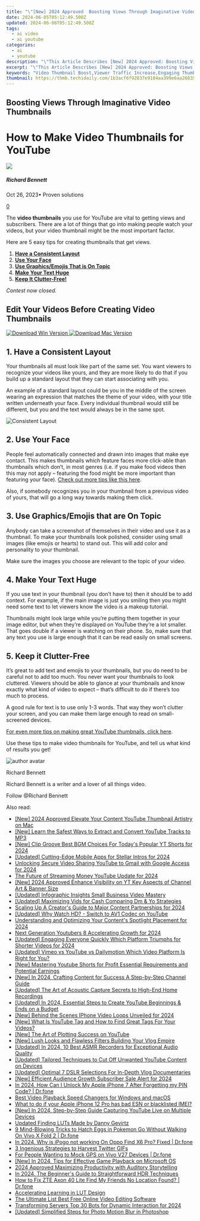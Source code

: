 ```yaml
---
title: "\"[New] 2024 Approved  Boosting Views Through Imaginative Video Thumbnails\""
date: 2024-06-05T05:12:49.500Z
updated: 2024-06-06T05:12:49.500Z
tags:
  - ai video
  - ai youtube
categories:
  - ai
  - youtube
description: "\"This Article Describes [New] 2024 Approved: Boosting Views Through Imaginative Video Thumbnails\""
excerpt: "\"This Article Describes [New] 2024 Approved: Boosting Views Through Imaginative Video Thumbnails\""
keywords: "Video Thumbnail Boost,Viewer Traffic Increase,Engaging Thumbnails,Promoting Videos,Interesting Visuals,View Growth Tactics,Creative Titles"
thumbnail: https://thmb.techidaily.com/1b3acf6f92837e9104aa399e6aa268354b94b6b827af6bb095b68b19082ca48f.png
---
```


## Boosting Views Through Imaginative Video Thumbnails

# How to Make Video Thumbnails for YouTube

![](https://images.wondershare.com/filmora/article-images/richard-bennett.jpg)

##### Richard Bennett

 Oct 26, 2023• Proven solutions

[0](#commentsBoxSeoTemplate)

The **video thumbnails** you use for YouTube are vital to getting views and subscribers. There are a lot of things that go into making people watch your videos, but your video thumbnail might be the most important factor.

Here are 5 easy tips for creating thumbnails that get views.

1. **[Have a Consistent Layout](#one)**
2. **[Use Your Face](#two)**
3. **[Use Graphics/Emojis That is On Topic](#three)**
4. **[Make Your Text Huge](#four)**
5. **[Keep It Clutter-Free!](#five)**

 _Contest now closed._

## Edit Your Videos Before Creating Video Thumbnails

[![Download Win Version](https://images.wondershare.com/filmora/guide/download-btn-win.jpg) ](https://tools.techidaily.com/wondershare/filmora/download/) [![Download Mac Version](https://images.wondershare.com/filmora/guide/download-btn-mac.jpg) ](https://tools.techidaily.com/wondershare/filmora/download/)

## 1\. Have a Consistent Layout

Your thumbnails all must look like part of the same set. You want viewers to recognize your videos like yours, and they are more likely to do that if you build up a standard layout that they can start associating with you.

An example of a standard layout could be you in the middle of the screen wearing an expression that matches the theme of your video, with your title written underneath your face. Every individual thumbnail would still be different, but you and the text would always be in the same spot.

![Consistent Layout](https://images.wondershare.com/filmora/article-images/consistent-layout.jpg)

## **2\. Use Your Face**

People feel automatically connected and drawn into images that make eye contact. This makes thumbnails which feature faces more click-able than thumbnails which don’t, in most genres (i.e. if you make food videos then this may not apply – featuring the food might be more important than featuring your face). [Check out more tips like this here](https://tools.techidaily.com/wondershare/filmora/download/).

Also, if somebody recognizes you in your thumbnail from a previous video of yours, that will go a long way towards making them click.

## 3\. Use Graphics/Emojis that are On Topic

Anybody can take a screenshot of themselves in their video and use it as a thumbnail. To make your thumbnails look polished, consider using small images (like emojis or hearts) to stand out. This will add color and personality to your thumbnail.

Make sure the images you choose are relevant to the topic of your video.

## 4\. Make Your Text Huge

If you use text in your thumbnail (you don’t have to) then it should be to add context. For example, if the main image is just you smiling then you might need some text to let viewers know the video is a makeup tutorial.

Thumbnails might look large while you’re putting them together in your image editor, but when they’re displayed on YouTube they’re a lot smaller. That goes double if a viewer is watching on their phone. So, make sure that any text you use is large enough that it can be read easily on small screens.

## 5\. Keep it Clutter-Free

It’s great to add text and emojis to your thumbnails, but you do need to be careful not to add too much. You never want your thumbnails to look cluttered. Viewers should be able to glance at your thumbnails and know exactly what kind of video to expect – that’s difficult to do if there’s too much to process.

A good rule for text is to use only 1-3 words. That way they won’t clutter your screen, and you can make them large enough to read on small-screened devices.

 [For even more tips on making great YouTube thumbnails, click here](https://tools.techidaily.com/wondershare/filmora/download/).

Use these tips to make video thumbnails for YouTube, and tell us what kind of results you get!

![author avatar](https://images.wondershare.com/filmora/article-images/richard-bennett.jpg)

Richard Bennett

Richard Bennett is a writer and a lover of all things video.

Follow @Richard Bennett

<span class="atpl-alsoreadstyle">Also read:</span>
<div><ul>
<li><a href="https://facebook-record-videos.techidaily.com/new-2024-approved-elevate-your-content-youtube-thumbnail-artistry-on-mac/"><u>[New] 2024 Approved  Elevate Your Content  YouTube Thumbnail Artistry on Mac</u></a></li>
<li><a href="https://facebook-record-videos.techidaily.com/new-learn-the-safest-ways-to-extract-and-convert-youtube-tracks-to-mp3/"><u>[New] Learn the Safest Ways to Extract and Convert YouTube Tracks to MP3</u></a></li>
<li><a href="https://facebook-record-videos.techidaily.com/new-clip-groove-best-bgm-choices-for-todays-popular-yt-shorts-for-2024/"><u>[New] Clip Groove  Best BGM Choices For Today's Popular YT Shorts for 2024</u></a></li>
<li><a href="https://facebook-record-videos.techidaily.com/updated-cutting-edge-mobile-apps-for-stellar-intros-for-2024/"><u>[Updated] Cutting-Edge Mobile Apps for Stellar Intros for 2024</u></a></li>
<li><a href="https://facebook-record-videos.techidaily.com/unlocking-secure-video-sharing-youtube-to-gmail-with-google-access-for-2024/"><u>Unlocking Secure Video Sharing  YouTube to Gmail with Google Access for 2024</u></a></li>
<li><a href="https://facebook-record-videos.techidaily.com/the-future-of-streaming-money-youtube-update-for-2024/"><u>The Future of Streaming Money  YouTube Update for 2024</u></a></li>
<li><a href="https://facebook-record-videos.techidaily.com/new-2024-approved-enhance-visibility-on-yt-key-aspects-of-channel-art-and-banner-size/"><u>[New] 2024 Approved  Enhance Visibility on YT  Key Aspects of Channel Art & Banner Size</u></a></li>
<li><a href="https://facebook-record-videos.techidaily.com/updated-infographic-insights-small-business-video-mastery/"><u>[Updated] Infographic Insights  Small Business Video Mastery</u></a></li>
<li><a href="https://facebook-record-videos.techidaily.com/updated-maximizing-vids-for-cash-comparing-dm-and-yo-strategies/"><u>[Updated] Maximizing Vids for Cash  Comparing Dm & Yo Strategies</u></a></li>
<li><a href="https://facebook-record-videos.techidaily.com/scaling-up-a-creators-guide-to-major-content-partnerships-for-2024/"><u>Scaling Up  A Creator's Guide to Major Content Partnerships for 2024</u></a></li>
<li><a href="https://facebook-record-videos.techidaily.com/updated-why-watch-hd-switch-to-av1-codec-on-youtube/"><u>[Updated] Why Watch HD? - Switch to AV1 Codec on YouTube</u></a></li>
<li><a href="https://facebook-record-videos.techidaily.com/understanding-and-optimizing-your-contents-spotlight-placement-for-2024/"><u>Understanding and Optimizing Your Content's Spotlight Placement for 2024</u></a></li>
<li><a href="https://facebook-record-videos.techidaily.com/next-generation-youtubers-8-accelerating-growth-for-2024/"><u>Next Generation Youtubers 8  Accelerating Growth for 2024</u></a></li>
<li><a href="https://facebook-record-videos.techidaily.com/updated-engaging-everyone-quickly-which-platform-triumphs-for-shorter-videos-for-2024/"><u>[Updated] Engaging Everyone Quickly  Which Platform Triumphs for Shorter Videos for 2024</u></a></li>
<li><a href="https://facebook-record-videos.techidaily.com/updated-vimeo-vs-youtube-vs-dailymotion-which-video-platform-is-right-for-you/"><u>[Updated] Vimeo vs YouTube vs Dailymotion  Which Video Platform Is Right for You?</u></a></li>
<li><a href="https://facebook-record-videos.techidaily.com/new-mastering-youtube-shorts-for-profit-essential-requirements-and-potential-earnings/"><u>[New] Mastering Youtube Shorts for Profit  Essential Requirements and Potential Earnings</u></a></li>
<li><a href="https://facebook-record-videos.techidaily.com/new-in-2024-crafting-content-for-success-a-step-by-step-channel-guide/"><u>[New] In 2024, Crafting Content for Success  A Step-by-Step Channel Guide</u></a></li>
<li><a href="https://facebook-record-videos.techidaily.com/updated-the-art-of-acoustic-capture-secrets-to-high-end-home-recordings/"><u>[Updated] The Art of Acoustic Capture  Secrets to High-End Home Recordings</u></a></li>
<li><a href="https://facebook-record-videos.techidaily.com/updated-in-2024-essential-steps-to-create-youtube-beginnings-and-ends-on-a-budget/"><u>[Updated] In 2024, Essential Steps to Create YouTube Beginnings & Ends on a Budget</u></a></li>
<li><a href="https://facebook-record-videos.techidaily.com/new-behind-the-scenes-iphone-video-loops-unveiled-for-2024/"><u>[New] Behind the Scenes  IPhone Video Loops Unveiled for 2024</u></a></li>
<li><a href="https://facebook-record-videos.techidaily.com/new-what-is-youtube-tag-and-how-to-find-great-tags-for-your-videos/"><u>[New] What Is YouTube Tag and How to Find Great Tags For Your Videos?</u></a></li>
<li><a href="https://facebook-record-videos.techidaily.com/new-the-art-of-plotting-success-on-youtube/"><u>[New] The Art of Plotting Success on YouTube</u></a></li>
<li><a href="https://facebook-record-videos.techidaily.com/new-lush-looks-and-flawless-filters-building-your-vlog-empire/"><u>[New] Lush Looks and Flawless Filters  Building Your Vlog Empire</u></a></li>
<li><a href="https://facebook-record-videos.techidaily.com/updated-in-2024-10-best-asmr-recorders-for-exceptional-audio-quality/"><u>[Updated] In 2024, 10 Best ASMR Recorders for Exceptional Audio Quality</u></a></li>
<li><a href="https://facebook-record-videos.techidaily.com/updated-tailored-techniques-to-cut-off-unwanted-youtube-content-on-devices/"><u>[Updated] Tailored Techniques to Cut Off Unwanted YouTube Content on Devices</u></a></li>
<li><a href="https://facebook-record-videos.techidaily.com/updated-optimal-7-dslr-selections-for-in-depth-vlog-documentaries/"><u>[Updated] Optimal 7 DSLR Selections For In-Depth Vlog Documentaries</u></a></li>
<li><a href="https://facebook-record-videos.techidaily.com/new-efficient-audience-growth-subscriber-sale-alert-for-2024/"><u>[New] Efficient Audience Growth  Subscriber Sale Alert for 2024</u></a></li>
<li><a href="https://iphone-unlock.techidaily.com/in-2024-how-can-i-unlock-my-apple-iphone-7-after-forgetting-my-pin-code-drfone-by-drfone-ios/"><u>In 2024, How Can I Unlock My Apple iPhone 7 After Forgetting my PIN Code? | Dr.fone</u></a></li>
<li><a href="https://video-ai-editor.techidaily.com/best-video-playback-speed-changers-for-windows-and-macos/"><u>Best Video Playback Speed Changers for Windows and macOS</u></a></li>
<li><a href="https://sim-unlock.techidaily.com/what-to-do-if-your-apple-iphone-12-pro-has-bad-esn-or-blacklisted-imei-by-drfone-ios/"><u>What to do if your Apple iPhone 12 Pro has bad ESN or blacklisted IMEI?</u></a></li>
<li><a href="https://digital-screen-recording.techidaily.com/new-in-2024-step-by-step-guide-capturing-youtube-live-on-multiple-devices/"><u>[New] In 2024, Step-by-Step Guide  Capturing YouTube Live on Multiple Devices</u></a></li>
<li><a href="https://ai-editing-video.techidaily.com/updated-finding-luts-made-by-danny-gevirtz/"><u>Updated Finding LUTs Made by Danny Gevirtz</u></a></li>
<li><a href="https://change-location.techidaily.com/9-mind-blowing-tricks-to-hatch-eggs-in-pokemon-go-without-walking-on-vivo-x-fold-2-drfone-by-drfone-virtual-android/"><u>9 Mind-Blowing Tricks to Hatch Eggs in Pokemon Go Without Walking On Vivo X Fold 2 | Dr.fone</u></a></li>
<li><a href="https://android-pokemon-go.techidaily.com/in-2024-why-is-ipogo-not-working-on-oppo-find-x6-pro-fixed-drfone-by-drfone-virtual-android/"><u>In 2024, Why is iPogo not working On Oppo Find X6 Pro? Fixed | Dr.fone</u></a></li>
<li><a href="https://twitter-videos.techidaily.com/3-ingenious-strategies-to-harvest-twitter-gifs/"><u>3 Ingenious Strategies to Harvest Twitter GIFs</u></a></li>
<li><a href="https://android-location.techidaily.com/for-people-wanting-to-mock-gps-on-vivo-v27-devices-drfone-by-drfone-virtual/"><u>For People Wanting to Mock GPS on Vivo V27 Devices | Dr.fone</u></a></li>
<li><a href="https://screen-video-capture.techidaily.com/new-in-2024-tips-for-effective-game-playback-on-microsoft-os/"><u>[New] In 2024, Tips for Effective Game Playback on Microsoft OS</u></a></li>
<li><a href="https://extra-skills.techidaily.com/2024-approved-maximizing-productivity-with-auditory-storytelling/"><u>2024 Approved  Maximizing Productivity with Auditory Storytelling</u></a></li>
<li><a href="https://some-guidance.techidaily.com/in-2024-the-beginners-guide-to-straightforward-hdr-techniques/"><u>In 2024, The Beginner's Guide to Straightforward HDR Techniques</u></a></li>
<li><a href="https://fake-location.techidaily.com/how-to-fix-zte-axon-40-lite-find-my-friends-no-location-found-drfone-by-drfone-virtual-android/"><u>How to Fix ZTE Axon 40 Lite Find My Friends No Location Found? | Dr.fone</u></a></li>
<li><a href="https://extra-tips.techidaily.com/accelerating-learning-in-lut-design/"><u>Accelerating Learning in LUT Design</u></a></li>
<li><a href="https://ai-driven-video-production.techidaily.com/the-ultimate-list-best-free-online-video-editing-software/"><u>The Ultimate List Best Free Online Video Editing Software</u></a></li>
<li><a href="https://discord-videos.techidaily.com/transforming-servers-top-30-bots-for-dynamic-interaction-for-2024/"><u>Transforming Servers  Top 30 Bots for Dynamic Interaction for 2024</u></a></li>
<li><a href="https://extra-support.techidaily.com/updated-simplified-steps-for-photo-motion-blur-in-photoshop/"><u>[Updated] Simplified Steps for Photo Motion Blur in Photoshop</u></a></li>
</ul></div>

<ins class="adsbygoogle"
      style="display:block"
      data-ad-client="ca-pub-7571918770474297"
      data-ad-slot="8358498916"
      data-ad-format="auto"
      data-full-width-responsive="true"></ins>